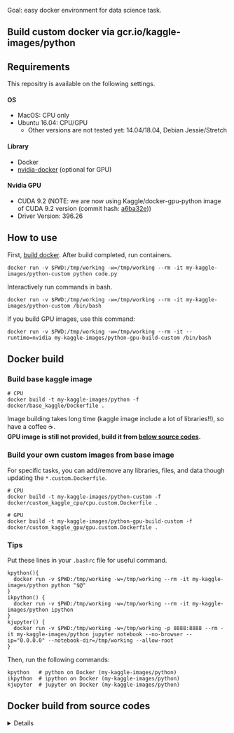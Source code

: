Goal: easy docker environment for data science task.



## Build custom docker via gcr.io/kaggle-images/python


## Requirements

This repositry is available on the following settings.

#### OS
- MacOS: CPU only
- Ubuntu 16.04: CPU/GPU
    - Other versions are not tested yet: 14.04/18.04, Debian Jessie/Stretch

#### Library
- Docker
- [nvidia-docker](https://github.com/NVIDIA/nvidia-docker) (optional for GPU)

#### Nvidia GPU
- CUDA 9.2 (NOTE: we are now using Kaggle/docker-gpu-python image of CUDA 9.2 version (commit hash: [a6ba32e](https://github.com/Kaggle/docker-python/commit/a6ba32e0bb017a30e079cf8bccab613cd4243a5f)))
- Driver Version: 396.26


## How to use


First, [build docker](#Docker-build). After build completed, run containers.
```shell
docker run -v $PWD:/tmp/working -w=/tmp/working --rm -it my-kaggle-images/python-custom python code.py
```

Interactively run commands in bash.
```shell
docker run -v $PWD:/tmp/working -w=/tmp/working --rm -it my-kaggle-images/python-custom /bin/bash
```


If you build GPU images, use this command:
```shell
docker run -v $PWD:/tmp/working -w=/tmp/working --rm -it --runtime=nvidia my-kaggle-images/python-gpu-build-custom /bin/bash
```


## Docker build


### Build base kaggle image

```shell
# CPU
docker build -t my-kaggle-images/python -f docker/base_kaggle/Dockerfile .
```
Image building takes long time (kaggle image include a lot of libraries!!), so have a coffee :coffee:.  
**GPU image is still not provided, build it from [below source codes](#Docker-build-from-source-codes).**


### Build your own custom images from base image

For specific tasks, you can add/remove any libraries, files, and data though updating the `*.custom.Dockerfile`.
```shell
# CPU
docker build -t my-kaggle-images/python-custom -f docker/custom_kaggle_cpu/cpu.custom.Dockerfile .
```
```shell
# GPU
docker build -t my-kaggle-images/python-gpu-build-custom -f docker/custom_kaggle_gpu/gpu.custom.Dockerfile .
```

### Tips

Put these lines in your `.bashrc` file for useful command.
```
kpython(){
  docker run -v $PWD:/tmp/working -w=/tmp/working --rm -it my-kaggle-images/python python "$@"  
}
ikpython() {
  docker run -v $PWD:/tmp/working -w=/tmp/working --rm -it my-kaggle-images/python ipython
}
kjupyter() {
  docker run -v $PWD:/tmp/working -w=/tmp/working -p 8888:8888 --rm -it my-kaggle-images/python jupyter notebook --no-browser --ip="0.0.0.0" --notebook-dir=/tmp/working --allow-root
}
```

Then, run the following commands:
```shell
kpython   # python on Docker (my-kaggle-images/python)
ikpython  # ipython on Docker (my-kaggle-images/python)
kjupyter  # jupyter on Docker (my-kaggle-images/python)
```


## Docker build from source codes
<details><summary>Details</summary><div>

You can get latest details in [github](https://github.com/Kaggle/docker-python).

### Submodule update

First building, submodule initialization is necessary.
```shell
git submodule update --init
```
Move directory to Kaggle/docker-python.
```shell
cd submodule/docker-python/
```


NOTE: we are using Kaggle/docker-gpu-python image of CUDA 9.2 version (commit hash: [a6ba32e](https://github.com/Kaggle/docker-python/commit/a6ba32e0bb017a30e079cf8bccab613cd4243a5f))  
If you want to use CUDA 10.0 or 10.1+, checkout the latest commit.


### Build

For CPU
```shell
./build --use-cache  # IMAGE TAG = kaggle/python-build
```

For GPU
```shell
./build --gpu --use-cache  # IMAGE TAG = kaggle/python-gpu-build
```

This build takes long time, have a cup of coffee or sleep.


### Test

```shell
./test  # --gpu
```


### Run

For CPU
```shell
# Run the image built locally:
docker run --rm -it kaggle/python-build /bin/bash
```

For GPU
```shell
# Run the image built locally (nvidia-docker2)
docker run --runtime nvidia --rm -it kaggle/python-gpu-build /bin/bash

# If you use old nvidia-docker, run following command
# nvidia-docker run --rm -it kaggle/python-gpu-build /bin/bash
```
To ensure your container can access the GPU, follow the instructions posted [here](https://github.com/Kaggle/docker-python/issues/361#issuecomment-448093930).
If you don't have the nvidia-docker, install the latest nvidia-docker [here](https://github.com/NVIDIA/nvidia-docker/wiki/Installation-(version-2.0)).


</div></details>
